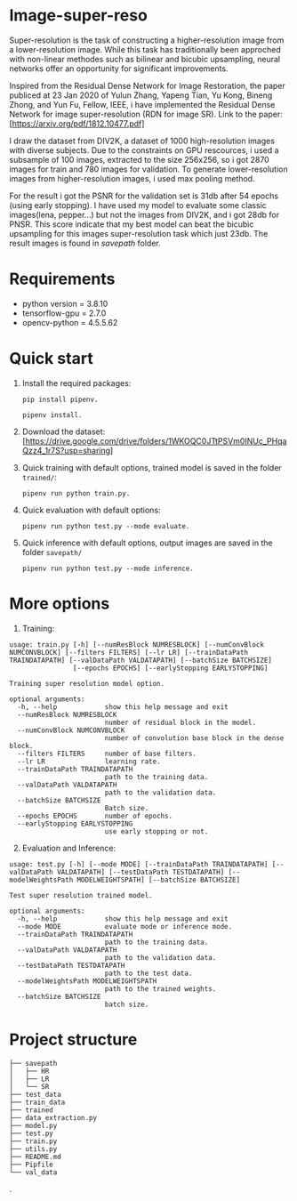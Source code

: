 # Image-super-reso

Super-resolution is the task of constructing a higher-resolution image from a lower-resolution image. While this task has traditionally been approched with non-linear methodes such as bilinear and bicubic upsampling, neural networks offer an opportunity for significant improvements. 

Inspired from the Residual Dense Network for Image Restoration, the paper publiced at 23 Jan 2020 of Yulun Zhang, Yapeng Tian, Yu Kong, Bineng Zhong, and Yun Fu, Fellow, IEEE, i have implemented the Residual Dense Network for image super-resolution (RDN for image SR).
Link to the paper: [https://arxiv.org/pdf/1812.10477.pdf]

I draw the dataset from DIV2K, a dataset of 1000 high-resolution images with diverse subjects. Due to the constraints on GPU rescources, i used a subsample of 100 images, extracted to the size 256x256, so i got 2870 images for train and 780 images for validation. To generate lower-resolution images from higher-resolution images, i used max pooling method.

For the result i got the PSNR for the validation set is 31db after 54 epochs (using early stopping).
I have used my model to evaluate some classic images(lena, pepper...) but not the images from DIV2K, and i got 28db for PNSR. This score indicate that my best model can beat the bicubic upsampling for this images super-resolution task which just 23db. The result images is found in *savepath* folder.

# Requirements

- python version = 3.8.10
- tensorflow-gpu = 2.7.0
- opencv-python = 4.5.5.62

# Quick start

1. Install the required packages: 
    <pre><code>pip install pipenv.</code></pre>
    <pre><code>pipenv install.</code></pre>

2. Download the dataset: [https://drive.google.com/drive/folders/1WKOQC0JTtPSVm0INUc_PHqaQzz4_1r7S?usp=sharing]

3. Quick training with default options, trained model is saved in the folder `trained/`:
    <pre><code>pipenv run python train.py.</code></pre>

4. Quick evaluation with default options:
    <pre><code>pipenv run python test.py --mode evaluate.</code></pre>

5. Quick inference with default options, output images are saved in the folder `savepath/`
    <pre><code>pipenv run python test.py --mode inference.</code></pre>

# More options

1. Training:
<pre><code>usage: train.py [-h] [--numResBlock NUMRESBLOCK] [--numConvBlock NUMCONVBLOCK] [--filters FILTERS] [--lr LR] [--trainDataPath TRAINDATAPATH] [--valDataPath VALDATAPATH] [--batchSize BATCHSIZE]
                [--epochs EPOCHS] [--earlyStopping EARLYSTOPPING]

Training super resolution model option.

optional arguments:
  -h, --help            show this help message and exit
  --numResBlock NUMRESBLOCK
                        number of residual block in the model.
  --numConvBlock NUMCONVBLOCK
                        number of convolution base block in the dense block.
  --filters FILTERS     number of base filters.
  --lr LR               learning rate.
  --trainDataPath TRAINDATAPATH
                        path to the training data.
  --valDataPath VALDATAPATH
                        path to the validation data.
  --batchSize BATCHSIZE
                        Batch size.
  --epochs EPOCHS       number of epochs.
  --earlyStopping EARLYSTOPPING
                        use early stopping or not.</code></pre>

2. Evaluation and Inference:
<pre><code>usage: test.py [-h] [--mode MODE] [--trainDataPath TRAINDATAPATH] [--valDataPath VALDATAPATH] [--testDataPath TESTDATAPATH] [--modelWeightsPath MODELWEIGHTSPATH] [--batchSize BATCHSIZE]

Test super resolution trained model.

optional arguments:
  -h, --help            show this help message and exit
  --mode MODE           evaluate mode or inference mode.
  --trainDataPath TRAINDATAPATH
                        path to the training data.
  --valDataPath VALDATAPATH
                        path to the validation data.
  --testDataPath TESTDATAPATH
                        path to the test data.
  --modelWeightsPath MODELWEIGHTSPATH
                        path to the trained weights.
  --batchSize BATCHSIZE
                        batch size.</code></pre>

# Project structure
<pre><code>├── savepath
│   ├── HR
│   ├── LR
│   └── SR
├── test_data
├── train_data
├── trained
├── data_extraction.py
├── model.py
├── test.py
├── train.py
├── utils.py
├── README.md
├── Pipfile
└── val_data
</code></pre>.
